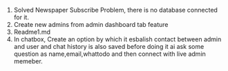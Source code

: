 1. Solved Newspaper Subscribe Problem, there is no database connected for it.
2. Create new admins from admin dashboard tab feature
3. Readme1.md
4. In chatbox, Create an option by which it esbalish contact between admin and user and chat history is also saved before doing it ai ask some question as name,email,whattodo and then connect with live admin memeber.
